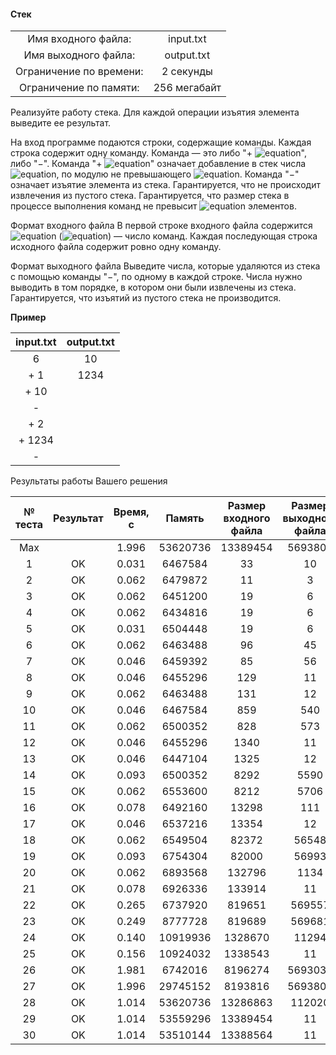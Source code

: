 #### Стек ####


|                          |              |
|:------------------------:|:------------:|
| Имя входного файла:      | input.txt    |
| Имя выходного файла:     | output.txt   |
| Ограничение по времени:  | 2 секунды    |
| Ограничение по памяти:   | 256 мегабайт |

Реализуйте работу стека. Для каждой операции изъятия элемента выведите ее результат.

На вход программе подаются строки, содержащие команды. Каждая строка содержит одну команду. Команда — это либо "+ ![equation](http://latex.codecogs.com/svg.latex?\inline&space;N)", либо "−". Команда "+ ![equation](http://latex.codecogs.com/svg.latex?\inline&space;N)" означает добавление в стек числа ![equation](http://latex.codecogs.com/svg.latex?\inline&space;N), по модулю не превышающего ![equation](http://latex.codecogs.com/svg.latex?\inline&space;10^9). Команда "−" означает изъятие элемента из стека. Гарантируется, что не происходит извлечения из пустого стека. Гарантируется, что размер стека в процессе выполнения команд не превысит ![equation](http://latex.codecogs.com/svg.latex?\inline&space;10^6) элементов.

Формат входного файла
В первой строке входного файла содержится ![equation](http://latex.codecogs.com/svg.latex?\inline&space;M) (![equation](https://latex.codecogs.com/svg.latex?\inline&space;1&space;\le&space;M&space;\le&space;10^6)) — число команд. Каждая последующая строка исходного файла содержит ровно одну команду.

Формат выходного файла
Выведите числа, которые удаляются из стека с помощью команды "−", по одному в каждой строке. Числа нужно выводить в том порядке, в котором они были извлечены из стека. Гарантируется, что изъятий из пустого стека не производится.

__Пример__

|  input.txt  |  output.txt  |
|:-----------:|:------------:|
| 6           | 10           |
| + 1         | 1234         |
| + 10        |              |
| -           |              |
| + 2         |              |
| + 1234      |              | 
| -           |              |

Результаты работы Вашего решения

|№ теста| Результат | Время, с |  Память  | Размер входного файла | Размер выходного файла |
|:------:|:---------:|:--------:|:--------:|:---------------------:|:----------------------:|
|  Max	 |           |	1.996	| 53620736 |	13389454           | 5693807                |
| 1      |	OK	     |  0.031	| 6467584  |	33	               | 10                     |
| 2	     |  OK	     |  0.062	| 6479872  |    11	               | 3                      |
| 3	     |  OK	     |  0.062	| 6451200  |	19                 | 6                      |
| 4	     |  OK	     |  0.062	| 6434816  |	19                 | 6                      |         
| 5	     |  OK	     |  0.031	| 6504448  |	19                 | 6                      |
| 6	     |  OK	     |  0.062	| 6463488  |	96	               | 45                     |
| 7	     |  OK	     |  0.046	| 6459392  |	85	               | 56                     |
| 8	     |  OK	     |  0.046	| 6455296  |	129	               | 11                     |
| 9	     |  OK	     |  0.062	| 6463488  |	131	               | 12                     |
| 10	 |  OK	     |  0.046	| 6467584  |	859	               | 540                    |
| 11	 |  OK	     |  0.062	| 6500352  |	828	               | 573                    |
| 12	 |  OK	     |  0.046	| 6455296  |	1340               | 11                     |
| 13	 |  OK	     |  0.046	| 6447104  |	1325	           | 12                     |
| 14	 |  OK	     |  0.093	| 6500352  |	8292	           | 5590                   |
| 15	 |  OK	     |  0.062	| 6553600  |	8212	           | 5706                   | 
| 16	 |  OK	     |  0.078	| 6492160  |	13298	           | 111                    |
| 17	 |  OK	     |  0.046	| 6537216  |	13354	           | 12                     |
| 18	 |  OK	     |  0.062	| 6549504  |	82372	           | 56548                  |
| 19	 |  OK	     |  0.093	| 6754304  |	82000	           | 56993                  |
| 20	 |  OK	     |  0.062	| 6893568  |	132796	           | 1134                   |
| 21	 |  OK	     |  0.078	| 6926336  |	133914	           | 11                     |
| 22	 |  OK	     |  0.265	| 6737920  |	819651	           | 569557                 |
| 23	 |  OK	     |  0.249	| 8777728  |	819689	           | 569681                 |
| 24	 |  OK	     |  0.140	| 10919936 |	1328670	           | 11294                  |
| 25	 |  OK	     |  0.156	| 10924032 |	1338543	           | 11                     |
| 26	 |  OK	     |  1.981	| 6742016  |	8196274	           | 5693035                |
| 27	 |  OK	     |  1.996	| 29745152 |	8193816	           | 5693807                |
| 28	 |  OK	     |  1.014	| 53620736 |	13286863	       | 112020                 |
| 29	 |  OK	     |  1.014	| 53559296 |	13389454	       | 11                     |
| 30	 |  OK	     |  1.014	| 53510144 |	13388564	       | 11                     |

